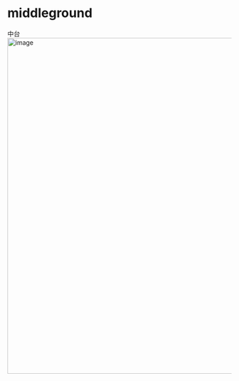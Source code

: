 # middleground
中台
<img width="756" alt="image" src="https://github.com/shenzepeng/middleground/assets/34638877/9454ca50-49fb-491e-840f-c14a66fb5e33">
